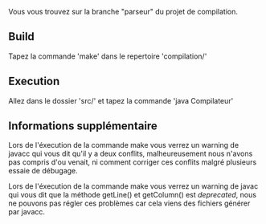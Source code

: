 Vous vous trouvez sur la branche "parseur" du projet de compilation.

## Build
Tapez la commande 'make' dans le repertoire 'compilation/'

## Execution
Allez dans le dossier 'src/' et tapez la commande 'java Compilateur'

## Informations supplémentaire
Lors de l'éxecution de la commande make vous verrez un warning de javacc qui vous dit qu'il y a deux conflits, malheureusement nous n'avons pas compris d'ou venait, ni comment corriger ces conflits malgré plusieurs essaie de débugage.

Lors de l'éxecution de la commande make vous verrez un warning de javac qui vous dit que la méthode getLine() et getColumn() est *deprecated*, nous ne pouvons pas régler ces problèmes car cela viens des fichiers générer par javacc.